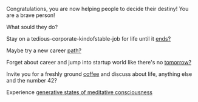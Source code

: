 Congratulations, you are now helping people to decide their destiny! You are a brave person!

What sould they do?

Stay on a tedious-corporate-kindofstable-job for life until it [ends?](the/end.md)

Maybe try a new career [path?](new/path.md)

Forget about career and jump into startup world like there's no [tomorrow?](no/tomorrow.md)

Invite you for a freshly ground [coffee](ground/coffee.md) and discuss about life, anything else and the number 42?

Experience [generative states of meditative consciousness](experience/meditative_states.md)
